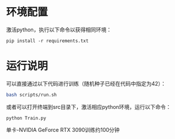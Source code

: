 # 环境配置

激活python，执行以下命令以获得相同环境：

```shell
pip install -r requirements.txt
```

# 运行说明

可以直接通过以下代码进行训练（随机种子已经在代码中指定为42）：

```bash
bash scripts/run.sh
```

或者可以打开终端到src目录下，激活相应python环境，运行以下命令：

```shell
python Train.py
```

单卡-NVIDIA GeForce RTX 3090训练约100分钟
